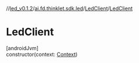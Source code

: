 //[led_v0.1.2](../../../index.md)/[ai.fd.thinklet.sdk.led](../index.md)/[LedClient](index.md)/[LedClient](-led-client.md)

# LedClient

[androidJvm]\
constructor(context: [Context](https://developer.android.com/reference/kotlin/android/content/Context.html))
